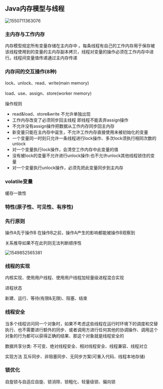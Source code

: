 ## Java内存模型与线程

![1550711363076](F:\笔记\Java\虚拟机\1550711363076.png)

### 主内存与工作内存 

内存模型规定所有变量存储在主内存中 。每条线程有自己的工作内存用于保存被该线程使用到的变量的主内存副本拷贝，线程对变量的操作必须在工作内存中进行。线程间变量值传递通过主内存传递

### 内存间的交互操作(8种)

lock、unlock、read、write(main memory)

load、use、assign、store(worker memory)

操作规则

- read&load、store&write 不允许单独出现
- 工作内存改变了必须同步回主线程 即线程不能丢弃assign操作
- 不允许没有assign操作把数据从工作内存同步回主内存
- 新变量只能在主内存中诞生，不允许工作内存直接使用未被初始化的变量
- 一个变量同一时刻只允许一条线程进行lock操作、多次lock须执行相同次数的unlock
- 对一个变量执行lock操作，会清空工作内存中此变量的值
- 没有被lock的变量不允许进行unlock操作:也不允许unlock其他线程锁住的变量
- 对一个变量执行unlock操作，必须先把此变量同步到主内存

### volatile变量

缓存一致性

### 特性(原子性、可见性、有序性)

### 先行原则

操作A先于操作B 在操作B之前，操作A产生的影响都能被操作B观察到

关系推导如果不在此列则无法判断顺序性

![1549852565381](C:\Users\Administrator\AppData\Roaming\Typora\typora-user-images\1549852565381.png)

### 线程的实现

内核实现、使用用户线程、使用用户线程加轻量级进程混合实现

进程状态 

新建、运行、等待(有限&无限)、阻塞、结束

### 线程安全

当多个线程访问同一个对象时，如果不考虑这些线程在运行时环境下的调度和交替执行、也不需要进行额外的同步、或者调用方进行任何其他的协调操作、调用这个对象的行为都可以获得正确的结果、那这个对象就是线程安全的

数据共享分类: 不可变、绝对线程安全、相对线程安全、线程兼容、线程对立

实现方法  互斥同步、非阻塞同步、无同步方案(可重入代码、线程本地存储)

### 锁优化

自旋锁与自适应自旋、锁消除、锁粗化、轻量级锁、偏向锁

